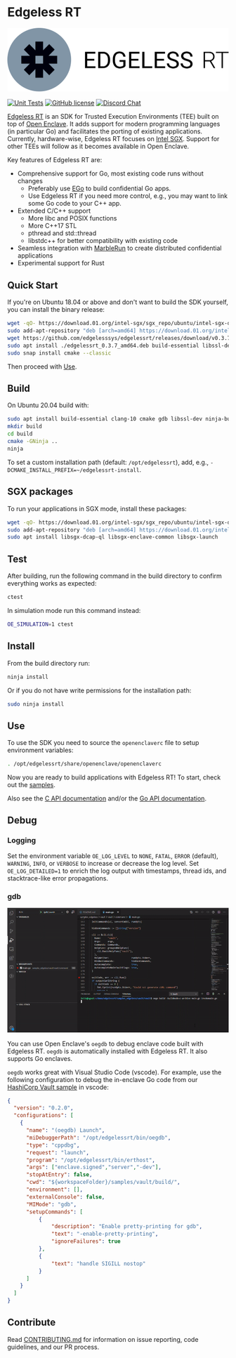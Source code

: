 # Edgeless RT
![ERT logo](docs/ert_logo.svg)

[![Unit Tests][unit-tests-badge]][unit-tests]
[![GitHub license][license-badge]](LICENSE)
[![Discord Chat][discord-badge]][discord]

[Edgeless RT](https://edgeless.systems) is an SDK for Trusted Execution Environments (TEE) built on top of [Open Enclave](https://github.com/openenclave/openenclave). It adds support for modern programming languages (in particular Go) and facilitates the porting of existing applications.
Currently, hardware-wise, Edgeless RT focuses on [Intel SGX](https://software.intel.com/en-us/sgx). Support for other TEEs will follow as it becomes available in Open Enclave.

Key features of Edgeless RT are:
* Comprehensive support for Go, most existing code runs without changes
  * Preferably use [EGo](https://github.com/edgelesssys/ego) to build confidential Go apps.
  * Use Edgeless RT if you need more control, e.g., you may want to link some Go code to your C++ app.
* Extended C/C++ support
  * More libc and POSIX functions
  * More C++17 STL
  * pthread and std::thread
  * libstdc++ for better compatibility with existing code
* Seamless integration with [MarbleRun](https://github.com/edgelesssys/marblerun) to create distributed confidential applications
* Experimental support for Rust

## Quick Start
If you're on Ubuntu 18.04 or above and don't want to build the SDK yourself, you can install the binary release:
```bash
wget -qO- https://download.01.org/intel-sgx/sgx_repo/ubuntu/intel-sgx-deb.key | sudo apt-key add
sudo add-apt-repository "deb [arch=amd64] https://download.01.org/intel-sgx/sgx_repo/ubuntu `lsb_release -cs` main"
wget https://github.com/edgelesssys/edgelessrt/releases/download/v0.3.7/edgelessrt_0.3.7_amd64.deb
sudo apt install ./edgelessrt_0.3.7_amd64.deb build-essential libssl-dev
sudo snap install cmake --classic
```
Then proceed with [Use](#use).

## Build
On Ubuntu 20.04 build with:
```bash
sudo apt install build-essential clang-10 cmake gdb libssl-dev ninja-build python3
mkdir build
cd build
cmake -GNinja ..
ninja
```
To set a custom installation path (default: `/opt/edgelessrt`), add, e.g., `-DCMAKE_INSTALL_PREFIX=~/edgelessrt-install`.

## SGX packages
To run your applications in SGX mode, install these packages:
```bash
wget -qO- https://download.01.org/intel-sgx/sgx_repo/ubuntu/intel-sgx-deb.key | sudo apt-key add
sudo add-apt-repository "deb [arch=amd64] https://download.01.org/intel-sgx/sgx_repo/ubuntu `lsb_release -cs` main"
sudo apt install libsgx-dcap-ql libsgx-enclave-common libsgx-launch
```

## Test
After building, run the following command in the build directory to confirm everything works as expected:

```bash
ctest
```

In simulation mode run this command instead:
```bash
OE_SIMULATION=1 ctest
```

## Install
From the build directory run:
```bash
ninja install
```
Or if you do not have write permissions for the installation path:
```bash
sudo ninja install
```

## Use
To use the SDK you need to source the `openenclaverc` file to setup environment variables:
```bash
. /opt/edgelessrt/share/openenclave/openenclaverc
```

Now you are ready to build applications with Edgeless RT! To start, check out the [samples](samples).

Also see the [C API documentation](https://edgelesssys.github.io/edgelessrt) and/or the [Go API documentation](https://pkg.go.dev/github.com/edgelesssys/ego).

## Debug

### Logging
Set the environment variable `OE_LOG_LEVEL` to `NONE`, `FATAL`, `ERROR` (default), `WARNING`, `INFO`, or `VERBOSE` to increase or decrease the log level. Set `OE_LOG_DETAILED=1` to enrich the log output with timestamps, thread ids, and stacktrace-like error propagations.

### gdb
![debugging with vscode](docs/go_debugging_vscode.gif)

You can use Open Enclave's `oegdb` to debug enclave code built with Edgeless RT. `oegdb` is automatically installed with Edgeless RT. It also supports Go enclaves.

`oegdb` works great with Visual Studio Code (vscode). For example, use the following configuration to debug the in-enclave Go code from our [HashiCorp Vault sample](samples/vault) in vscode:

```json
{
  "version": "0.2.0",
  "configurations": [
    {
      "name": "(oegdb) Launch",
      "miDebuggerPath": "/opt/edgelessrt/bin/oegdb",
      "type": "cppdbg",
      "request": "launch",
      "program": "/opt/edgelessrt/bin/erthost",
      "args": ["enclave.signed","server","-dev"],
      "stopAtEntry": false,
      "cwd": "${workspaceFolder}/samples/vault/build/",
      "environment": [],
      "externalConsole": false,
      "MIMode": "gdb",
      "setupCommands": [
          {
              "description": "Enable pretty-printing for gdb",
              "text": "-enable-pretty-printing",
              "ignoreFailures": true
          },
          {
              "text": "handle SIGILL nostop"
          }
      ]
    }
  ]
}
```

## Contribute

Read [CONTRIBUTING.md](CONTRIBUTING.md) for information on issue reporting, code guidelines, and our PR process.

<!-- refs -->
[unit-tests]: https://github.com/edgelesssys/edgelessrt/actions
[unit-tests-badge]: https://github.com/edgelesssys/edgelessrt/workflows/Unit%20Tests/badge.svg
[license-badge]: https://img.shields.io/github/license/edgelesssys/edgelessrt
[discord]: https://discord.gg/rH8QTH56JN
[discord-badge]: https://img.shields.io/badge/chat-on%20Discord-blue
